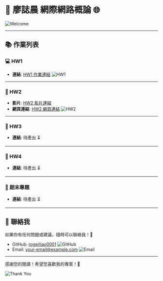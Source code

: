# 🌟 廖誌晨 網際網路概論 🌐

![Welcome](https://media.giphy.com/media/l3vRkJDBY1UdcM7cm/giphy.gif) <!-- 加入歡迎的 GIF -->

---

## 📚 作業列表

### 💻 HW1
- **連結**: [HW1 作業連結](https://rogerliao0001.github.io/Web-113/hw1) 
![HW1](https://media.giphy.com/media/3o6Zt6zV4nUh3A3Ahq/giphy.gif) <!-- HW1 相關的 GIF -->

---

### 🎥 HW2
- **影片**: [HW2 影片連結](https://rogerliao0001.github.io/Web-113) 
- **網頁連結**: [HW2 網頁連結](https://rogerliao0001.github.io/Web-113) 
![HW2](https://media.giphy.com/media/3o6Mbb60XIgYw4Mg6Y/giphy.gif) <!-- HW2 相關的 GIF -->

---

### 📄 HW3
- **連結**: 待產出 ⏳

---

### 📄 HW4
- **連結**: 待產出 ⏳

---

### 🎉 期末專題
- **連結**: 待產出 ⏳

---

## 🤝 聯絡我
如果你有任何問題或建議，隨時可以聯絡我！💬

- GitHub: [rogerliao0001](https://github.com/rogerliao0001) ![GitHub](https://img.shields.io/badge/GitHub-Profile-black?logo=github)
- Email: [your-email@example.com](mailto:your-email@example.com) ![Email](https://img.shields.io/badge/Email-Contact-blue?logo=gmail)

---

感謝您的閱讀！希望您喜歡我的專案！🎈

![Thank You](https://media.giphy.com/media/3oEjI6SIIHBd3z9g8c/giphy.gif) <!-- 感謝的 GIF -->
